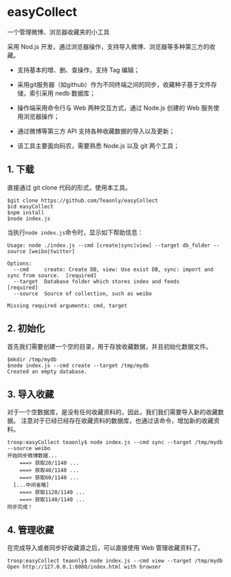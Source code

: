 # easyCollect
一个管理微博、浏览器收藏夹的小工具

采用 Nod.js 开发，通过浏览器操作，支持导入微博、浏览器等多种第三方的收藏。

* 支持基本的增、删、查操作，支持 Tag 编辑；

* 采用git服务器（如github）作为不同终端之间的同步，收藏种子基于文件存储，索引采用 nedb 数据库；

* 操作端采用命令行与 Web 两种交互方式，通过 Node.js 创建的 Web 服务使用浏览器操作；

* 通过微博等第三方 API 支持各种收藏数据的导入以及更新；

* 该工具主要面向码农，需要熟悉 Node.js 以及 git 两个工具；

## 1. 下载

直接通过 git clone 代码的形式，使用本工具。

```
$git clone https://github.com/Teaonly/easyCollect
$cd easyCollect
$npm install
$node index.js
```

当执行```node index.js```命令时，显示如下帮助信息：

```
Usage: node ./index.js --cmd [create|sync|view] --target db_folder --source [weibo|twitter]

Options:
  --cmd     create: Create DB, view: Use exist DB, sync: import and sync from source.  [required]
  --target  Database folder which stores index and feeds                               [required]
  --source  Source of collection, such as weibo

Missing required arguments: cmd, target
```

## 2. 初始化

首先我们需要创建一个空的目录，用于存放收藏数据，并且初始化数据文件。

```
$mkdir /tmp/mydb
$node index.js --cmd create --target /tmp/mydb
Created an empty database.
```

## 3. 导入收藏

对于一个空数据库，是没有任何收藏资料的，因此，我们我们需要导入新的收藏数据。
注意对于已经已经存在收藏资料的数据库，也通过该命令，增加新的收藏资料。

```
troop:easyCollect teaonly$ node index.js --cmd sync --target /tmp/mydb --source weibo
开始同步微博数据...
	===> 获取20/1140 ...
	===> 获取40/1140 ...
	===> 获取60/1140 ...
  [...中间省略]
	===> 获取1120/1140 ...
	===> 获取1140/1140 ...
同步完成！

```

## 4. 管理收藏

在完成导入或者同步好收藏源之后，可以直接使用 Web 管理收藏资料了。

```
troop:easyCollect teaonly$ node index.js --cmd view --target /tmp/mydb
Open http://127.0.0.1:8080/index.html with browser
```
